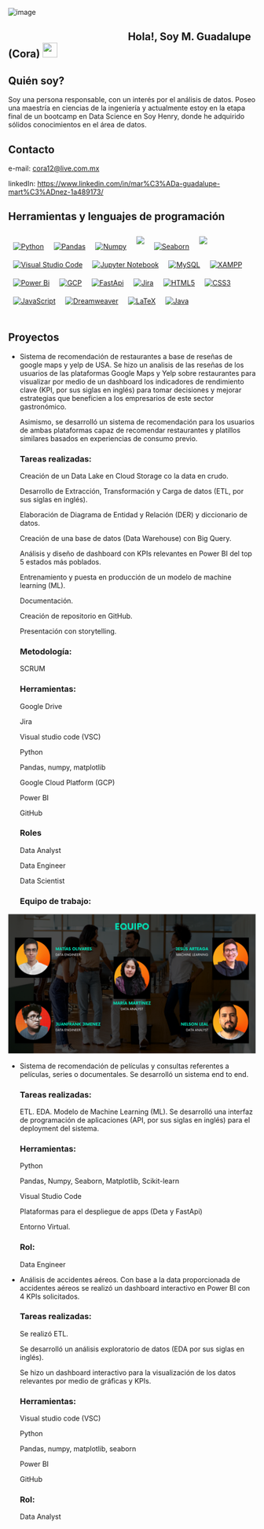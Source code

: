 ![image](img/bannerGit.png)

## &nbsp;&nbsp;&nbsp;&nbsp;&nbsp;&nbsp;&nbsp;&nbsp;&nbsp;&nbsp;&nbsp;&nbsp;&nbsp;&nbsp;&nbsp;&nbsp;&nbsp;&nbsp;&nbsp;&nbsp;&nbsp;&nbsp;&nbsp;&nbsp;&nbsp;&nbsp;&nbsp;&nbsp;&nbsp;&nbsp;&nbsp;&nbsp;&nbsp;&nbsp;&nbsp;&nbsp;&nbsp;&nbsp;&nbsp;&nbsp;&nbsp;&nbsp;&nbsp;&nbsp;&nbsp;&nbsp;&nbsp;&nbsp;                                                                                                      Hola!, Soy M. Guadalupe (Cora) <img src="https://media.tenor.com/images/2adfe94e69139f3e22623b61d375a7a7/tenor.gif" width= "30" height= "30">

## Quién soy?
Soy una persona responsable, con
un interés por el análisis de datos.
Poseo una maestría en ciencias de la
ingeniería y actualmente estoy en la
etapa final de un bootcamp en Data
Science en Soy Henry, donde he
adquirido sólidos conocimientos en
el área de datos.

## Contacto
e-mail: cora12@live.com.mx

linkedIn: https://www.linkedin.com/in/mar%C3%ADa-guadalupe-mart%C3%ADnez-1a489173/
<!--
**Cora1218/Cora1218** is a ✨ _special_ ✨ repository because its `README.md` (this file) appears on your GitHub profile.

Here are some ideas to get you started:

- 🔭 I’m currently working on ...
- 🌱 I’m currently learning ...
- 👯 I’m looking to collaborate on ...
- 🤔 I’m looking for help with ...
- 💬 Ask me about ...
- 📫 How to reach me: ...
- 😄 Pronouns: ...
- ⚡ Fun fact: ...
--> 
## Herramientas y lenguajes de programación 
<table><tr>
<a href="https://www.python.org/" target="_blank"><img style="margin: 10px" src="https://profilinator.rishav.dev/skills-assets/python-original.svg" alt="Python" height="50" /></a>
<a href="https://pandas.pydata.org/" target="_blank"><img style="margin: 10px" src="https://github.githubassets.com/images/modules/logos_page/GitHub-Mark.png" alt="Pandas" height="50" /></a>
<a href="https://numpy.org/" target="_blank"><img style="margin: 10px" src="https://ih1.redbubble.net/image.4735347867.0819/ur,pin_large_front,square,600x600.jpg" alt="Numpy" height="50" /></a>
<a href="https://matplotlib.org/" target="_blank"><img style="margin: 10px" src="https://scipy-lectures.org/_images/sphx_glr_plot_polar_thumb.png" height="50" /></a>
<a href="https://seaborn.pydata.org/" target="_blank"><img style="margin: 10px" src="https://encrypted-tbn0.gstatic.com/images?q=tbn:ANd9GcRcUuApeQW9pPhF_rb862UWhTp9U5W_8VRRPbQ2zQFmwBDJAllbw5WPDPD9_VP7qPKS4tU&usqp=CAU" alt="Seaborn" height="50" /></a>
<a href="https://scikit-learn.org/stable/" target="_blank"><img style="margin: 10px" src="https://upload.wikimedia.org/wikipedia/commons/thumb/0/05/Scikit_learn_logo_small.svg/640px-Scikit_learn_logo_small.svg.png" height="50" /></a>
<a href="https://code.visualstudio.com/" target="_blank"><img style="margin: 10px" src="https://logowik.com/content/uploads/images/visual-studio-code7642.jpg" alt="Visual Studio Code" height="50" /></a> 
<a href="https://jupyter.org/" target="_blank"><img style="margin: 10px" src="https://jupyter.org/assets/share.png" alt="Jupyter Notebook" height="50" /></a> 
<a href="https://www.mysql.com/" target="_blank"><img style="margin: 10px" src="https://profilinator.rishav.dev/skills-assets/mysql-original-wordmark.svg" alt="MySQL" height="50" /></a>  
<a href="https://www.apachefriends.org/" target="_blank"><img style="margin: 10px" src="https://profilinator.rishav.dev/skills-assets/xampp.png" alt="XAMPP" height="50" /></a>  
<a href="https://app.powerbi.com/" target="_blank"><img style="margin: 10px" src="https://logos-world.net/wp-content/uploads/2022/02/Microsoft-Power-BI-Symbol.png" alt="Power Bi" height="50" /></a> 
<a href="https://cloud.google.com/" target="_blank"><img style="margin: 10px" src="https://profilinator.rishav.dev/skills-assets/google_cloud-icon.svg" alt="GCP" height="50" /></a>  
<a href="https://fastapi.tiangolo.com/" target="_blank"><img style="margin: 10px" src="https://www.softformance.com/wp-content/uploads/2022/07/1.3-FastAPI-Logo.jpg" alt="FastApi" height="50" /></a>
<a href="https://www.atlassian.com/es/software/jira" target="_blank"><img style="margin: 10px" src="https://cdn-icons-png.flaticon.com/512/5968/5968875.png" alt="Jira" height="50" /></a>  
<a href="https://en.wikipedia.org/wiki/HTML5" target="_blank"><img style="margin: 10px" src="https://profilinator.rishav.dev/skills-assets/html5-original-wordmark.svg" alt="HTML5" height="50" /></a> 
<a href="https://www.w3schools.com/css/" target="_blank"><img style="margin: 10px" src="https://profilinator.rishav.dev/skills-assets/css3-original-wordmark.svg" alt="CSS3" height="50" /></a>  
<a href="https://www.javascript.com/" target="_blank"><img style="margin: 10px" src="https://profilinator.rishav.dev/skills-assets/javascript-original.svg" alt="JavaScript" height="50" /></a>  
<a href="https://www.adobe.com/in/products/dreamweaver.html" target="_blank"><img style="margin: 10px" src="https://profilinator.rishav.dev/skills-assets/adobedreamweaver.png" alt="Dreamweaver " height="50" /></a>  
<a href="https://www.latex-project.org/" target="_blank"><img style="margin: 10px" src="https://www.svgrepo.com/show/376333/latex.svg" alt="LaTeX" height="50" /></a>  
<a href="https://www.java.com/" target="_blank"><img style="margin: 10px" src="https://profilinator.rishav.dev/skills-assets/java-original-wordmark.svg" alt="Java" height="50" /></a>  
</tr></table> 

## Proyectos 

- Sistema de recomendación de restaurantes a base de reseñas de google maps y yelp de USA.
  Se hizo un analisis de las reseñas de los usuarios de las plataformas Google Maps y Yelp sobre restaurantes para visualizar por medio de un dashboard los 
  indicadores de rendimiento clave (KPI, por sus siglas en inglés) para tomar decisiones y mejorar estrategias que beneficien a los empresarios de este 
  sector gastronómico. 

  Asimismo, se desarrolló un sistema de recomendación para los usuarios de ambas plataformas capaz de recomendar restaurantes y platillos similares basados 
  en experiencias de consumo previo.

   ### Tareas realizadas:
    
    Creación de un Data Lake en Cloud Storage co la data en crudo.

    Desarrollo de Extracción, Transformación y Carga de datos (ETL, por sus siglas en inglés).

    Elaboración de Diagrama de Entidad y Relación (DER) y diccionario de datos.

    Creación de una base de datos (Data Warehouse) con Big Query.

    Análisis y diseño de dashboard con KPIs relevantes en Power BI del top 5 estados más poblados.

    Entrenamiento y puesta en producción de un modelo de machine learning (ML).

    Documentación.

    Creación de repositorio en GitHub.

    Presentación con storytelling.

   ### Metodología:
    
    SCRUM

   ### Herramientas:

    Google Drive
    
    Jira

    Visual studio code (VSC)
    
    Python

    Pandas, numpy, matplotlib
    
    Google Cloud Platform (GCP) 

    Power BI

    GitHub

   ### Roles

    Data Analyst 
   
    Data Engineer
    
    Data Scientist
    
   ### Equipo de trabajo: 

![image](img/team.png)

- Sistema de recomendación de películas y consultas referentes a películas, series  o documentales.
Se desarrolló un sistema end to end.

   ### Tareas realizadas:

    ETL.
    EDA.
    Modelo de Machine Learning (ML).
    Se desarrolló una interfaz de programación de aplicaciones (API, por sus siglas en inglés) para el deployment del sistema.

   ### Herramientas:

    Python
    
    Pandas, Numpy, Seaborn, Matplotlib, Scikit-learn
    
    Visual Studio Code
    
    Plataformas para el despliegue de apps (Deta y FastApi)
    
    Entorno Virtual.

   ### Rol:

    Data Engineer

- Análisis de accidentes aéreos.
Con base a la data proporcionada de accidentes aéreos se realizó un dashboard interactivo en Power BI con 4 KPIs solicitados.

   ### Tareas realizadas:

    Se realizó ETL.
    
    Se desarrolló un análisis exploratorio de datos (EDA por sus siglas en inglés).

    Se hizo un dashboard interactivo para la visualización de los datos relevantes por medio de gráficas y KPIs.

   ### Herramientas:

    Visual studio code (VSC)
    
    Python

    Pandas, numpy, matplotlib, seaborn

    Power BI

    GitHub

   ### Rol:

    Data Analyst
    
